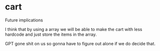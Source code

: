 # cart 

Future implications

I think that by using a array we will be able to make the cart with less hardcode and just store the items in the array. 

GPT gone shit on us so gonna have to figure out alone if we do decide that. 